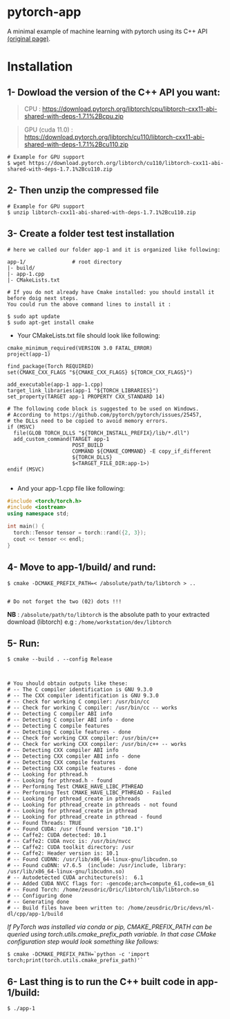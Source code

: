 # pytorch-app
A minimal example of machine learning with pytorch using its C++ API [(original page)](https://pytorch.org/cppdocs/installing.html).

# Installation 

## 1- Dowload the version of the C++ API you want:
> CPU : https://download.pytorch.org/libtorch/cpu/libtorch-cxx11-abi-shared-with-deps-1.7.1%2Bcpu.zip


> GPU (cuda 11.0) : https://download.pytorch.org/libtorch/cu110/libtorch-cxx11-abi-shared-with-deps-1.7.1%2Bcu110.zip

```
# Example for GPU support
$ wget https://download.pytorch.org/libtorch/cu110/libtorch-cxx11-abi-shared-with-deps-1.7.1%2Bcu110.zip
```
## 2- Then unzip the compressed file
```
# Example for GPU support
$ unzip libtorch-cxx11-abi-shared-with-deps-1.7.1%2Bcu110.zip
```
## 3- Create a folder test test installation
```
# here we called our folder app-1 and it is organized like following:

app-1/               # root directory
|- build/    
|- app-1.cpp
|- CMakeLists.txt

# If you do not already have Cmake installed: you should install it before doig next steps.
You could run the above command lines to install it :

$ sudo apt update
$ sudo apt-get install cmake
```

* Your CMakeLists.txt file should look like following:

```
cmake_minimum_required(VERSION 3.0 FATAL_ERROR)
project(app-1)

find_package(Torch REQUIRED)
set(CMAKE_CXX_FLAGS "${CMAKE_CXX_FLAGS} ${TORCH_CXX_FLAGS}")

add_executable(app-1 app-1.cpp)
target_link_libraries(app-1 "${TORCH_LIBRARIES}")
set_property(TARGET app-1 PROPERTY CXX_STANDARD 14)

# The following code block is suggested to be used on Windows.
# According to https://github.com/pytorch/pytorch/issues/25457,
# the DLLs need to be copied to avoid memory errors.
if (MSVC)
  file(GLOB TORCH_DLLS "${TORCH_INSTALL_PREFIX}/lib/*.dll")
  add_custom_command(TARGET app-1
                     POST_BUILD
                     COMMAND ${CMAKE_COMMAND} -E copy_if_different
                     ${TORCH_DLLS}
                     $<TARGET_FILE_DIR:app-1>)
endif (MSVC)


```

* And your app-1.cpp file like following:

```cpp
#include <torch/torch.h>
#include <iostream>
using namespace std;

int main() {
  torch::Tensor tensor = torch::rand({2, 3});
  cout << tensor << endl;
}
```

## 4- Move to app-1/build/ and rund:
```
$ cmake -DCMAKE_PREFIX_PATH=< /absolute/path/to/libtorch > ..


# Do not forget the two (02) dots !!!
```

**NB** : `/absolute/path/to/libtorch` is the absolute path to your extracted download (libtorch)
e.g : `/home/workstation/dev/libtorch`

## 5- Run:
```
$ cmake --build . --config Release



# You should obtain outputs like these:
# -- The C compiler identification is GNU 9.3.0
# -- The CXX compiler identification is GNU 9.3.0
# -- Check for working C compiler: /usr/bin/cc
# -- Check for working C compiler: /usr/bin/cc -- works
# -- Detecting C compiler ABI info
# -- Detecting C compiler ABI info - done
# -- Detecting C compile features
# -- Detecting C compile features - done
# -- Check for working CXX compiler: /usr/bin/c++
# -- Check for working CXX compiler: /usr/bin/c++ -- works
# -- Detecting CXX compiler ABI info
# -- Detecting CXX compiler ABI info - done
# -- Detecting CXX compile features
# -- Detecting CXX compile features - done
# -- Looking for pthread.h
# -- Looking for pthread.h - found
# -- Performing Test CMAKE_HAVE_LIBC_PTHREAD
# -- Performing Test CMAKE_HAVE_LIBC_PTHREAD - Failed
# -- Looking for pthread_create in pthreads
# -- Looking for pthread_create in pthreads - not found
# -- Looking for pthread_create in pthread
# -- Looking for pthread_create in pthread - found
# -- Found Threads: TRUE  
# -- Found CUDA: /usr (found version "10.1") 
# -- Caffe2: CUDA detected: 10.1
# -- Caffe2: CUDA nvcc is: /usr/bin/nvcc
# -- Caffe2: CUDA toolkit directory: /usr
# -- Caffe2: Header version is: 10.1
# -- Found CUDNN: /usr/lib/x86_64-linux-gnu/libcudnn.so  
# -- Found cuDNN: v7.6.5  (include: /usr/include, library: /usr/lib/x86_64-linux-gnu/libcudnn.so)
# -- Autodetected CUDA architecture(s):  6.1
# -- Added CUDA NVCC flags for: -gencode;arch=compute_61,code=sm_61
# -- Found Torch: /home/zeusdric/Dric/libtorch/lib/libtorch.so  
# -- Configuring done
# -- Generating done
# -- Build files have been written to: /home/zeusdric/Dric/devs/ml-dl/cpp/app-1/build
```

_If PyTorch was installed via conda or pip, CMAKE_PREFIX_PATH can be queried using torch.utils.cmake_prefix_path variable. In that case CMake configuration step would look something like follows:_


```
$ cmake -DCMAKE_PREFIX_PATH=`python -c 'import torch;print(torch.utils.cmake_prefix_path)'`

```

## 6- Last thing is to run the C++ built code in app-1/build:
```
$ ./app-1
``` 
